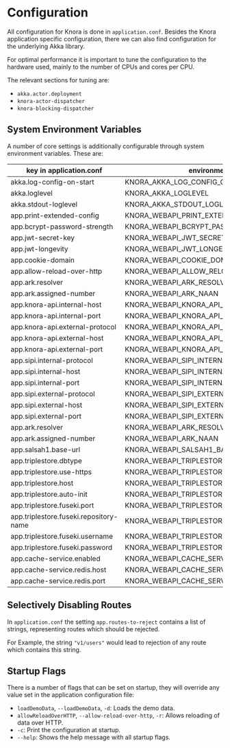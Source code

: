 <!---
 * Copyright © 2021 - 2022 Swiss National Data and Service Center for the Humanities and/or DaSCH Service Platform contributors.
 * SPDX-License-Identifier: Apache-2.0
-->

# Configuration

All configuration for Knora is done in `application.conf`. Besides the Knora application
specific configuration, there we can also find configuration for the underlying Akka library.

For optimal performance it is important to tune the configuration to the hardware used, mainly
to the number of CPUs and cores per CPU.

The relevant sections for tuning are:

 - `akka.actor.deployment`
 - `knora-actor-dispatcher`
 - `knora-blocking-dispatcher`

## System Environment Variables
 
A number of core settings is additionally configurable through system environment variables. These are:
 
| key in application.conf                | environment variable                            | default value         |
| -------------------------------------- | ----------------------------------------------- | --------------------- |
| akka.log-config-on-start               | KNORA_AKKA_LOG_CONFIG_ON_START                  | off                   |
| akka.loglevel                          | KNORA_AKKA_LOGLEVEL                             | INFO                  |
| akka.stdout-loglevel                   | KNORA_AKKA_STDOUT_LOGLEVEL                      | INFO                  |
| app.print-extended-config              | KNORA_WEBAPI_PRINT_EXTENDED_CONFIG              | false                 |
| app.bcrypt-password-strength           | KNORA_WEBAPI_BCRYPT_PASSWORD_STRENGTH           | 12                    |
| app.jwt-secret-key                     | KNORA_WEBAPI_JWT_SECRET_KEY                     | super-secret-key      |
| app.jwt-longevity                      | KNORA_WEBAPI_JWT_LONGEVITY                      | 30 days               |
| app.cookie-domain                      | KNORA_WEBAPI_COOKIE_DOMAIN                      | localhost             |
| app.allow-reload-over-http             | KNORA_WEBAPI_ALLOW_RELOAD_OVER_HTTP             | false                 |
| app.ark.resolver                       | KNORA_WEBAPI_ARK_RESOLVER_URL                   | http://0.0.0.0:3336   |
| app.ark.assigned-number                | KNORA_WEBAPI_ARK_NAAN                           | 72163                 |
| app.knora-api.internal-host            | KNORA_WEBAPI_KNORA_API_INTERNAL_HOST            | 0.0.0.0               |
| app.knora-api.internal-port            | KNORA_WEBAPI_KNORA_API_INTERNAL_PORT            | 3333                  |
| app.knora-api.external-protocol        | KNORA_WEBAPI_KNORA_API_EXTERNAL_PROTOCOL        | http                  |
| app.knora-api.external-host            | KNORA_WEBAPI_KNORA_API_EXTERNAL_HOST            | 0.0.0.0               |
| app.knora-api.external-port            | KNORA_WEBAPI_KNORA_API_EXTERNAL_PORT            | 3333                  |
| app.sipi.internal-protocol             | KNORA_WEBAPI_SIPI_INTERNAL_PROTOCOL             | http                  |
| app.sipi.internal-host                 | KNORA_WEBAPI_SIPI_INTERNAL_HOST                 | localhost             |
| app.sipi.internal-port                 | KNORA_WEBAPI_SIPI_INTERNAL_PORT                 | 1024                  |
| app.sipi.external-protocol             | KNORA_WEBAPI_SIPI_EXTERNAL_PROTOCOL             | http                  |
| app.sipi.external-host                 | KNORA_WEBAPI_SIPI_EXTERNAL_HOST                 | localhost             |
| app.sipi.external-port                 | KNORA_WEBAPI_SIPI_EXTERNAL_PORT                 | 443                   |
| app.ark.resolver                       | KNORA_WEBAPI_ARK_RESOLVER_URL                   | http://0.0.0.0:3336   |
| app.ark.assigned-number                | KNORA_WEBAPI_ARK_NAAN                           | 72163                 |
| app.salsah1.base-url                   | KNORA_WEBAPI_SALSAH1_BASE_URL                   | http://localhost:3335 |
| app.triplestore.dbtype                 | KNORA_WEBAPI_TRIPLESTORE_DBTYPE                 | fuseki                |
| app.triplestore.use-https              | KNORA_WEBAPI_TRIPLESTORE_USE_HTTPS              | false                 |
| app.triplestore.host                   | KNORA_WEBAPI_TRIPLESTORE_HOST                   | localhost             |
| app.triplestore.auto-init              | KNORA_WEBAPI_TRIPLESTORE_AUTOINIT               | false                 |
| app.triplestore.fuseki.port            | KNORA_WEBAPI_TRIPLESTORE_FUSEKI_PORT            | 3030                  |
| app.triplestore.fuseki.repository-name | KNORA_WEBAPI_TRIPLESTORE_FUSEKI_REPOSITORY_NAME | knora-test            |
| app.triplestore.fuseki.username        | KNORA_WEBAPI_TRIPLESTORE_FUSEKI_USERNAME        | admin                 |
| app.triplestore.fuseki.password        | KNORA_WEBAPI_TRIPLESTORE_FUSEKI_PASSWORD        | test                  |
| app.cache-service.enabled              | KNORA_WEBAPI_CACHE_SERVICE_ENABLED              | true                  |
| app.cache-service.redis.host           | KNORA_WEBAPI_CACHE_SERVICE_REDIS_HOST           | localhost             |
| app.cache-service.redis.port           | KNORA_WEBAPI_CACHE_SERVICE_REDIS_PORT           | 6379                  |

## Selectively Disabling Routes

In `application.conf` the setting `app.routes-to-reject` contains a list
of strings, representing routes which should be rejected.

For Example, the string `"v1/users"` would lead to rejection of any
route which contains this string.

## Startup Flags

There is a number of flags that can be set on startup, they will
override any value set in the application configuration file:

  - `loadDemoData`, `--loadDemoData`, `-d`: Loads the demo data.
  - `allowReloadOverHTTP`, `--allow-reload-over-http`, `-r`: Allows
    reloading of data over HTTP.
  - `-c`: Print the configuration at startup.
  - `--help`: Shows the help message with all startup flags.
